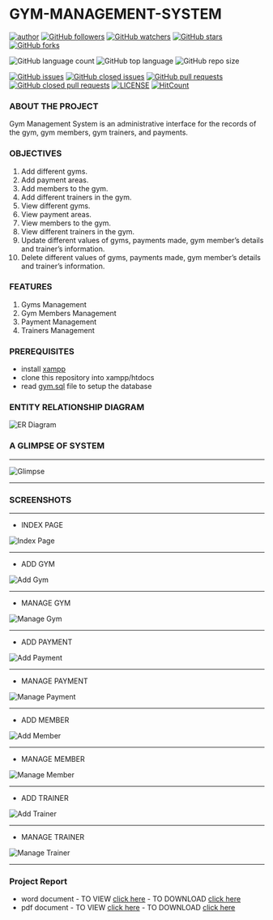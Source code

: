# GYM-MANAGEMENT-SYSTEM

[![author](https://img.shields.io/badge/author-Abhishek-ff69b4.svg?style=flat-square)](https://www.linkedin.com/in/abhishekmali/)
[![GitHub followers](https://img.shields.io/github/followers/AbhishekMali21?style=social)](https://github.com/AbhishekMali21?tab=followers)
[![GitHub watchers](https://img.shields.io/github/watchers/AbhishekMali21/GYM-MANAGEMENT-SYSTEM?style=social)](https://github.com/AbhishekMali21/GYM-MANAGEMENT-SYSTEM/watchers)
[![GitHub stars](https://img.shields.io/github/stars/AbhishekMali21/GYM-MANAGEMENT-SYSTEM?style=social)](https://github.com/AbhishekMali21/GYM-MANAGEMENT-SYSTEM/stargazers)
[![GitHub forks](https://img.shields.io/github/forks/AbhishekMali21/GYM-MANAGEMENT-SYSTEM?style=social)](https://github.com/AbhishekMali21/GYM-MANAGEMENT-SYSTEM/network/members)

![GitHub language count](https://img.shields.io/github/languages/count/AbhishekMali21/GYM-MANAGEMENT-SYSTEM?style=flat-square)
![GitHub top language](https://img.shields.io/github/languages/top/AbhishekMali21/GYM-MANAGEMENT-SYSTEM?logoColor=9cf&style=flat-square)
![GitHub repo size](https://img.shields.io/github/repo-size/AbhishekMali21/GYM-MANAGEMENT-SYSTEM?logoColor=important&style=flat-square)

[![GitHub issues](https://img.shields.io/github/issues/AbhishekMali21/GYM-MANAGEMENT-SYSTEM?style=flat-square)](https://github.com/AbhishekMali21/GYM-MANAGEMENT-SYSTEM/issues?q=is%3Aopen+is%3Aissue)
[![GitHub closed issues](https://img.shields.io/github/issues-closed/AbhishekMali21/GYM-MANAGEMENT-SYSTEM?style=flat-square)](https://github.com/AbhishekMali21/GYM-MANAGEMENT-SYSTEM/issues?q=is%3Aissue+is%3Aclosed)
[![GitHub pull requests](https://img.shields.io/github/issues-pr/AbhishekMali21/GYM-MANAGEMENT-SYSTEM?logoColor=yellow&style=flat-square)](https://github.com/AbhishekMali21/GYM-MANAGEMENT-SYSTEM/pulls?q=is%3Aopen+is%3Apr)
[![GitHub closed pull requests](https://img.shields.io/github/issues-pr-closed/AbhishekMali21/GYM-MANAGEMENT-SYSTEM?logoColor=yellow&style=flat-square)](https://github.com/AbhishekMali21/GYM-MANAGEMENT-SYSTEM/pulls?q=is%3Apr+is%3Aclosed)
[![LICENSE](https://img.shields.io/dub/l/vibe-d.svg?style=flat-square)](https://github.com/AbhishekMali21/GYM-MANAGEMENT-SYSTEM/blob/master/LICENSE)
[![HitCount](http://hits.dwyl.com/AbhishekMali21/GYM-MANAGEMENT-SYSTEM.svg)](http://hits.dwyl.com/AbhishekMali21/GYM-MANAGEMENT-SYSTEM)

### ABOUT THE PROJECT
Gym Management System is an administrative interface for the records of the gym, gym members, gym trainers, and payments.

### OBJECTIVES
1. Add different gyms.
2. Add payment areas.
3. Add members to the gym.
4. Add different trainers in the gym.
5. View different gyms.
6. View payment areas.
7. View members to the gym.
8. View different trainers in the gym.
9. Update different values of gyms, payments made, gym member’s details and trainer’s information.
10. Delete different values of gyms, payments made, gym member’s details and trainer’s information.

### FEATURES
1. Gyms Management
2. Gym Members Management
3. Payment Management
4. Trainers Management

### PREREQUISITES
- install [xampp](https://www.apachefriends.org/download.html)
- clone this repository into xampp/htdocs
- read [gym.sql](https://github.com/AbhishekMali21/GYM-MANAGEMENT-SYSTEM/blob/master/gym.sql) file to setup the database

### ENTITY RELATIONSHIP DIAGRAM
![ER Diagram](https://github.com/AbhishekMali21/GYM-MANAGEMENT-SYSTEM/blob/master/SCREENSHOTS/ER%20Diagram.jpg)

### A GLIMPSE OF SYSTEM
***
![Glimpse](https://github.com/AbhishekMali21/GYM-MANAGEMENT-SYSTEM/blob/master/SCREENSHOTS/Gym%20Giffy.gif)
***

### SCREENSHOTS
***
* INDEX PAGE

![Index Page](https://github.com/AbhishekMali21/GYM-MANAGEMENT-SYSTEM/blob/master/SCREENSHOTS/Index%20Page.jpg)

***
* ADD GYM

![Add Gym](https://github.com/AbhishekMali21/GYM-MANAGEMENT-SYSTEM/blob/master/SCREENSHOTS/Add%20Gym.jpg)

***
* MANAGE GYM

![Manage Gym](https://github.com/AbhishekMali21/GYM-MANAGEMENT-SYSTEM/blob/master/SCREENSHOTS/Manage%20Gym.jpg)

***
* ADD PAYMENT

![Add Payment](https://github.com/AbhishekMali21/GYM-MANAGEMENT-SYSTEM/blob/master/SCREENSHOTS/Add%20Payment.jpg)

***
* MANAGE PAYMENT

![Manage Payment](https://github.com/AbhishekMali21/GYM-MANAGEMENT-SYSTEM/blob/master/SCREENSHOTS/Manage%20Payment.jpg)

***
* ADD MEMBER

![Add Member](https://github.com/AbhishekMali21/GYM-MANAGEMENT-SYSTEM/blob/master/SCREENSHOTS/Add%20Member.jpg)

***
* MANAGE MEMBER

![Manage Member](https://github.com/AbhishekMali21/GYM-MANAGEMENT-SYSTEM/blob/master/SCREENSHOTS/Manage%20Member.jpg)

***
* ADD TRAINER

![Add Trainer](https://github.com/AbhishekMali21/GYM-MANAGEMENT-SYSTEM/blob/master/SCREENSHOTS/Add%20Trainer.jpg)

***
* MANAGE TRAINER

![Manage Trainer](https://github.com/AbhishekMali21/GYM-MANAGEMENT-SYSTEM/blob/master/SCREENSHOTS/Manage%20Trainer.jpg)

***

### Project Report
- word document - TO VIEW [click here](https://github.com/AbhishekMali21/GYM-MANAGEMENT-SYSTEM/blob/master/Gym%20Management%20System%20Report.docx) - TO DOWNLOAD [click here](https://github.com/AbhishekMali21/GYM-MANAGEMENT-SYSTEM/raw/master/Gym%20Management%20System%20Report.docx)
- pdf document - TO VIEW [click here](https://github.com/AbhishekMali21/GYM-MANAGEMENT-SYSTEM/blob/master/Gym%20Management%20System%20Report.pdf) - TO DOWNLOAD [click here](https://github.com/AbhishekMali21/GYM-MANAGEMENT-SYSTEM/raw/master/Gym%20Management%20System%20Report.pdf)
